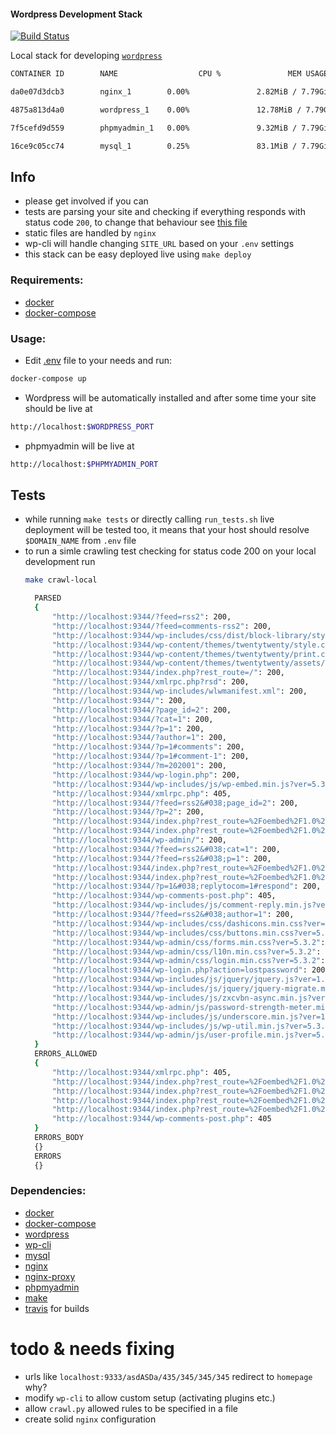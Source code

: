 #### Wordpress Development Stack
[![Build Status](https://travis-ci.org/project-wordpress/wpdev.svg?branch=master)](https://travis-ci.org/project-wordpress/wpdev)

Local stack for developing [`wordpress`](https://wordpress.org/)

```bash
CONTAINER ID        NAME                  CPU %               MEM USAGE / LIMIT    MEM %               NET I/O             BLOCK I/O           PIDS

da0e07d3dcb3        nginx_1        0.00%               2.82MiB / 7.79GiB    0.04%               490kB / 1.01MB      0B / 0B             3

4875a813d4a0        wordpress_1    0.00%               12.78MiB / 7.79GiB   0.16%               603kB / 576kB       0B / 32.8kB         3

7f5cefd9d559        phpmyadmin_1   0.00%               9.32MiB / 7.79GiB    0.12%               210B / 0B           0B / 0B             6

16ce9c05cc74        mysql_1        0.25%               83.1MiB / 7.79GiB    1.04%               146kB / 611kB       0B / 58.2MB         41
```
## Info
* please get involved if you can
* tests are parsing your site and checking if everything responds with status code `200`, to change that behaviour see [this file](./tests/python/crawl.py)
* static files are handled by `nginx`
* wp-cli will handle changing `SITE_URL` based on your `.env` settings
* this stack can be easy deployed live using `make deploy`

### Requirements:
* [docker](https://www.docker.com/)
* [docker-compose](https://docs.docker.com/compose/)

### Usage:
* Edit [.env](./.env) file to your needs and run:
```bash
docker-compose up
```
* Wordpress will be automatically installed and after some time your site should be live at 
```bash
http://localhost:$WORDPRESS_PORT
```
* phpmyadmin will be live at
```bash
http://localhost:$PHPMYADMIN_PORT
```

## Tests
* while running `make tests` or directly calling `run_tests.sh` live deployment will be tested too, it means that your host should resolve `$DOMAIN_NAME` from `.env` file
* to run a simle crawling test checking for status code 200 on your local development run
    ```bash
    make crawl-local
    ```
  ```bash
    PARSED
    {
        "http://localhost:9344/?feed=rss2": 200,
        "http://localhost:9344/?feed=comments-rss2": 200,
        "http://localhost:9344/wp-includes/css/dist/block-library/style.min.css?ver=5.3.2": 200,
        "http://localhost:9344/wp-content/themes/twentytwenty/style.css?ver=1.1": 200,
        "http://localhost:9344/wp-content/themes/twentytwenty/print.css?ver=1.1": 200,
        "http://localhost:9344/wp-content/themes/twentytwenty/assets/js/index.js?ver=1.1": 200,
        "http://localhost:9344/index.php?rest_route=/": 200,
        "http://localhost:9344/xmlrpc.php?rsd": 200,
        "http://localhost:9344/wp-includes/wlwmanifest.xml": 200,
        "http://localhost:9344/": 200,
        "http://localhost:9344/?page_id=2": 200,
        "http://localhost:9344/?cat=1": 200,
        "http://localhost:9344/?p=1": 200,
        "http://localhost:9344/?author=1": 200,
        "http://localhost:9344/?p=1#comments": 200,
        "http://localhost:9344/?p=1#comment-1": 200,
        "http://localhost:9344/?m=202001": 200,
        "http://localhost:9344/wp-login.php": 200,
        "http://localhost:9344/wp-includes/js/wp-embed.min.js?ver=5.3.2": 200,
        "http://localhost:9344/xmlrpc.php": 405,
        "http://localhost:9344/?feed=rss2&#038;page_id=2": 200,
        "http://localhost:9344/?p=2": 200,
        "http://localhost:9344/index.php?rest_route=%2Foembed%2F1.0%2Fembed&#038;url=http%3A%2F%2Flocalhost%3A9344%2F%3Fpage_id%3D2": 400,
        "http://localhost:9344/index.php?rest_route=%2Foembed%2F1.0%2Fembed&#038;url=http%3A%2F%2Flocalhost%3A9344%2F%3Fpage_id%3D2&#038;format=xml": 400,
        "http://localhost:9344/wp-admin/": 200,
        "http://localhost:9344/?feed=rss2&#038;cat=1": 200,
        "http://localhost:9344/?feed=rss2&#038;p=1": 200,
        "http://localhost:9344/index.php?rest_route=%2Foembed%2F1.0%2Fembed&#038;url=http%3A%2F%2Flocalhost%3A9344%2F%3Fp%3D1": 400,
        "http://localhost:9344/index.php?rest_route=%2Foembed%2F1.0%2Fembed&#038;url=http%3A%2F%2Flocalhost%3A9344%2F%3Fp%3D1&#038;format=xml": 400,
        "http://localhost:9344/?p=1&#038;replytocom=1#respond": 200,
        "http://localhost:9344/wp-comments-post.php": 405,
        "http://localhost:9344/wp-includes/js/comment-reply.min.js?ver=5.3.2": 200,
        "http://localhost:9344/?feed=rss2&#038;author=1": 200,
        "http://localhost:9344/wp-includes/css/dashicons.min.css?ver=5.3.2": 200,
        "http://localhost:9344/wp-includes/css/buttons.min.css?ver=5.3.2": 200,
        "http://localhost:9344/wp-admin/css/forms.min.css?ver=5.3.2": 200,
        "http://localhost:9344/wp-admin/css/l10n.min.css?ver=5.3.2": 200,
        "http://localhost:9344/wp-admin/css/login.min.css?ver=5.3.2": 200,
        "http://localhost:9344/wp-login.php?action=lostpassword": 200,
        "http://localhost:9344/wp-includes/js/jquery/jquery.js?ver=1.12.4-wp": 200,
        "http://localhost:9344/wp-includes/js/jquery/jquery-migrate.min.js?ver=1.4.1": 200,
        "http://localhost:9344/wp-includes/js/zxcvbn-async.min.js?ver=1.0": 200,
        "http://localhost:9344/wp-admin/js/password-strength-meter.min.js?ver=5.3.2": 200,
        "http://localhost:9344/wp-includes/js/underscore.min.js?ver=1.8.3": 200,
        "http://localhost:9344/wp-includes/js/wp-util.min.js?ver=5.3.2": 200,
        "http://localhost:9344/wp-admin/js/user-profile.min.js?ver=5.3.2": 200
    }
    ERRORS_ALLOWED
    {
        "http://localhost:9344/xmlrpc.php": 405,
        "http://localhost:9344/index.php?rest_route=%2Foembed%2F1.0%2Fembed&#038;url=http%3A%2F%2Flocalhost%3A9344%2F%3Fpage_id%3D2": 400,
        "http://localhost:9344/index.php?rest_route=%2Foembed%2F1.0%2Fembed&#038;url=http%3A%2F%2Flocalhost%3A9344%2F%3Fpage_id%3D2&#038;format=xml": 400,
        "http://localhost:9344/index.php?rest_route=%2Foembed%2F1.0%2Fembed&#038;url=http%3A%2F%2Flocalhost%3A9344%2F%3Fp%3D1": 400,
        "http://localhost:9344/index.php?rest_route=%2Foembed%2F1.0%2Fembed&#038;url=http%3A%2F%2Flocalhost%3A9344%2F%3Fp%3D1&#038;format=xml": 400,
        "http://localhost:9344/wp-comments-post.php": 405
    }
    ERRORS_BODY
    {}
    ERRORS
    {}

  ```
### Dependencies:
* [docker](https://www.docker.com/)
* [docker-compose](https://docs.docker.com/compose/)
* [wordpress](https://hub.docker.com/_/wordpress)
* [wp-cli](https://hub.docker.com/_/wordpress)
* [mysql](https://hub.docker.com/_/mysql/)
* [nginx](https://hub.docker.com/_/nginx)
* [nginx-proxy](https://github.com/jwilder/nginx-proxy)
* [phpmyadmin](https://hub.docker.com/r/phpmyadmin/phpmyadmin/)
* [make](https://www.gnu.org/software/make/)
* [travis](https://travis-ci.org/) for builds

# todo & needs fixing
* urls like `localhost:9333/asdASDa/435/345/345/345` redirect to `homepage` why?
* modify `wp-cli` to allow custom setup (activating plugins etc.)
* allow `crawl.py` allowed rules to be specified in a file
* create solid `nginx` configuration

